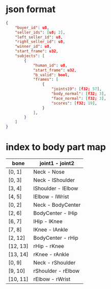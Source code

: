 # json format
```json
{
    "buyer_id": u8,
    "seller_ids": [u8; 2],
    "left_seller_id": u8,
    "right_seller_id": u8,
    "winner_id": u8,
    "start_frame": u32,
    "subjects": [
        {
            "human_id": u8,
            "start_frame": u32,
            "b_valid": bool,
            "frames": [
                {
                    "joints19": [f32; 57],
                    "body_normal": [f32; 3],
                    "face_normal": [f32; 3],
                    "scores": [f32; 19],
                }
            ],
        }
    ]
}
```
# index to body part map
| bone | joint1 - joint2 |
| --- | --- |
| [0, 1]    | Neck - Nose           |
| [0, 3]    | Neck - lShoulder      |
| [3, 4]    | lShoulder - lElbow    |
| [4, 5]    | lElbow - lWrist       |
| [0, 2]    | Neck - BodyCenter     |
| [2, 6]    | BodyCenter - lHip     |
| [6, 7]    | lHip - lKnee          |
| [7, 8]    | lKnee - lAnkle        |
| [2, 12]   | BodyCenter - rHip     |
| [12, 13]  | rHip - rKnee          |
| [13, 14]  | rKnee - rAnkle        |
| [0, 9]    | Neck - rShoulder      |
| [9, 10]   | rShoulder - rElbow    |
| [10, 11]  | rElbow - rWrist       |
